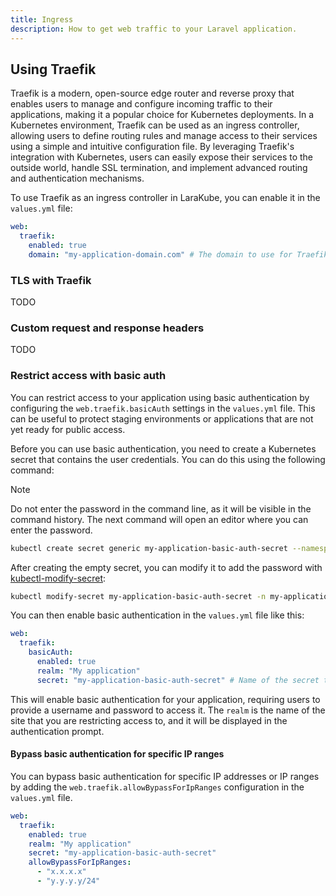 ```yaml
---
title: Ingress
description: How to get web traffic to your Laravel application.
---
```


## Using Traefik

Traefik is a modern, open-source edge router and reverse proxy that enables users to manage and configure incoming traffic to their applications, making it a popular choice for Kubernetes deployments.
In a Kubernetes environment, Traefik can be used as an ingress controller, allowing users to define routing rules and manage access to their services using a simple and intuitive configuration file.
By leveraging Traefik's integration with Kubernetes, users can easily expose their services to the outside world, handle SSL termination, and implement advanced routing and authentication mechanisms.

To use Traefik as an ingress controller in LaraKube, you can enable it in the `values.yml` file:

```yaml
web:
  traefik:
    enabled: true
    domain: "my-application-domain.com" # The domain to use for Traefik
```

### TLS with Traefik

TODO

### Custom request and response headers

TODO

### Restrict access with basic auth

You can restrict access to your application using basic authentication by configuring the `web.traefik.basicAuth` settings in the `values.yml` file.
This can be useful to protect staging environments or applications that are not yet ready for public access.

Before you can use basic authentication, you need to create a Kubernetes secret that contains the user credentials. You can do this using the following command:

> [!NOTE]  
> Do not enter the password in the command line, as it will be visible in the command history. The next command will open an editor where you can enter the password.

```bash
kubectl create secret generic my-application-basic-auth-secret --namespace=my-application-namespace --from-literal=username= --from-literal=password= --type=kubernetes.io/basic-auth
```

After creating the empty secret, you can modify it to add the password with [kubectl-modify-secret](getting-started.md#kubectl-modify-secret):

```bash
kubectl modify-secret my-application-basic-auth-secret -n my-application-namespace
```

You can then enable basic authentication in the `values.yml` file like this:

```yaml
web:
  traefik:
    basicAuth:
      enabled: true
      realm: "My application"
      secret: "my-application-basic-auth-secret" # Name of the secret that contains the user credentials
```

This will enable basic authentication for your application, requiring users to provide a username and password to access it.
The `realm` is the name of the site that you are restricting access to, and it will be displayed in the authentication prompt.

#### Bypass basic authentication for specific IP ranges

You can bypass basic authentication for specific IP addresses or IP ranges by adding the `web.traefik.allowBypassForIpRanges` configuration in the `values.yml` file.

```yaml
web:
  traefik:
    enabled: true
    realm: "My application"
    secret: "my-application-basic-auth-secret"
    allowBypassForIpRanges:
      - "x.x.x.x"
      - "y.y.y.y/24"
```
